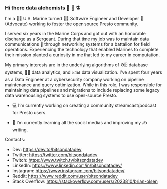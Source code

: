 ### Hi there data alchemists 👋 💾 ⚗️

I'm a 🔫👨 U.S. Marine turned 👨‍💻 Software Engineer and Developer 🥑 (Advocate) working to foster the open source Presto community. 

I served six years in the Marine Corps and got out with an honorable discharge as a Sergeant. During that time my job was to maintain data communications 📡 through networking systems for a battalion for field operations. Experiencing the technology that enabled Marines to complete their mission planted a curiosity in me that led to my career in computation. 

My primary interests are in the underlying algorithms of ⚙️🗄️ database systems, 💽🔎 data analytics, and 📈📊 data visualization. I've spent four years as a Data Engineer at a cybersecurity company working on pipeline maintenance and query optimization. While in this role, I was responsible for maintaining data pipelines and migrations to include replacing some legacy data warehousing systems to use open-source Presto. 

- 💻 I’m currently working on creating a community streamcast/podcast for Presto users.

- 🌱 I’m currently learning all the social medias and improving my ✍️ writing.

Contact 📞:

- Dev: https://dev.to/bitsondatadev
- Twitter: https://twitter.com/bitsondatadev
- Twitch: https://www.twitch.tv/bitsondatadev
- LinkedIn: https://www.linkedin.com/in/bitsondatadev/
- Instagram: https://www.instagram.com/bitsondatadev/
- Reddit: https://www.reddit.com/user/bitsondatadev 
- Stack Overflow: https://stackoverflow.com/users/2023810/brian-olsen

<!--
**bitsondatadev/bitsondatadev** is a ✨ _special_ ✨ repository because its `README.md` (this file) appears on your GitHub profile.

Here are some ideas to get you started:

- 🔭 I’m currently working on ...
- 🌱 I’m currently learning ...
- 👯 I’m looking to collaborate on ...
- 🤔 I’m looking for help with ...
- 💬 Ask me about ...
- 📫 How to reach me: ...
- 😄 Pronouns: ...
- ⚡ Fun fact: ...
-->
